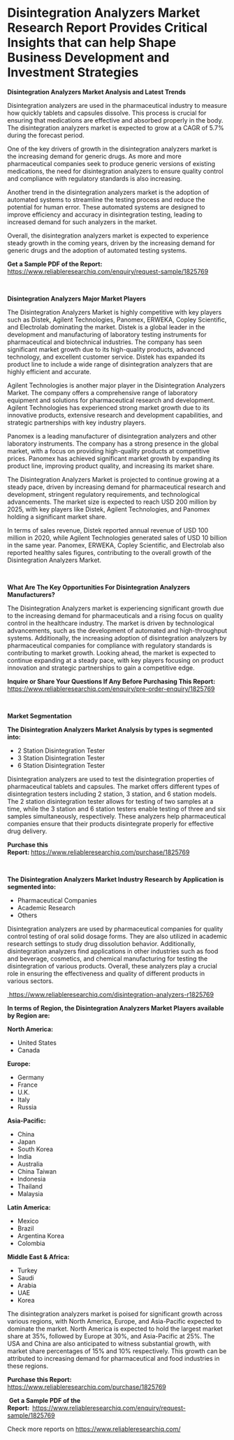 <p><h1>Disintegration Analyzers Market Research Report Provides Critical Insights that can help Shape Business Development and Investment Strategies</h1></p><p><strong>Disintegration Analyzers Market Analysis and Latest Trends</strong></p>
<p><p>Disintegration analyzers are used in the pharmaceutical industry to measure how quickly tablets and capsules dissolve. This process is crucial for ensuring that medications are effective and absorbed properly in the body. The disintegration analyzers market is expected to grow at a CAGR of 5.7% during the forecast period.</p><p>One of the key drivers of growth in the disintegration analyzers market is the increasing demand for generic drugs. As more and more pharmaceutical companies seek to produce generic versions of existing medications, the need for disintegration analyzers to ensure quality control and compliance with regulatory standards is also increasing.</p><p>Another trend in the disintegration analyzers market is the adoption of automated systems to streamline the testing process and reduce the potential for human error. These automated systems are designed to improve efficiency and accuracy in disintegration testing, leading to increased demand for such analyzers in the market.</p><p>Overall, the disintegration analyzers market is expected to experience steady growth in the coming years, driven by the increasing demand for generic drugs and the adoption of automated testing systems.</p></p>
<p><strong>Get a Sample PDF of the Report:&nbsp;</strong> <a href="https://www.reliableresearchiq.com/enquiry/request-sample/1825769">https://www.reliableresearchiq.com/enquiry/request-sample/1825769</a></p>
<p>&nbsp;</p>
<p><strong>Disintegration Analyzers Major Market Players</strong></p>
<p><p>The Disintegration Analyzers Market is highly competitive with key players such as Distek, Agilent Technologies, Panomex, ERWEKA, Copley Scientific, and Electrolab dominating the market. Distek is a global leader in the development and manufacturing of laboratory testing instruments for pharmaceutical and biotechnical industries. The company has seen significant market growth due to its high-quality products, advanced technology, and excellent customer service. Distek has expanded its product line to include a wide range of disintegration analyzers that are highly efficient and accurate.</p><p>Agilent Technologies is another major player in the Disintegration Analyzers Market. The company offers a comprehensive range of laboratory equipment and solutions for pharmaceutical research and development. Agilent Technologies has experienced strong market growth due to its innovative products, extensive research and development capabilities, and strategic partnerships with key industry players.</p><p>Panomex is a leading manufacturer of disintegration analyzers and other laboratory instruments. The company has a strong presence in the global market, with a focus on providing high-quality products at competitive prices. Panomex has achieved significant market growth by expanding its product line, improving product quality, and increasing its market share.</p><p>The Disintegration Analyzers Market is projected to continue growing at a steady pace, driven by increasing demand for pharmaceutical research and development, stringent regulatory requirements, and technological advancements. The market size is expected to reach USD 200 million by 2025, with key players like Distek, Agilent Technologies, and Panomex holding a significant market share.</p><p>In terms of sales revenue, Distek reported annual revenue of USD 100 million in 2020, while Agilent Technologies generated sales of USD 10 billion in the same year. Panomex, ERWEKA, Copley Scientific, and Electrolab also reported healthy sales figures, contributing to the overall growth of the Disintegration Analyzers Market.</p></p>
<p>&nbsp;</p>
<p><strong>What Are The Key Opportunities For Disintegration Analyzers Manufacturers?</strong></p>
<p><p>The Disintegration Analyzers market is experiencing significant growth due to the increasing demand for pharmaceuticals and a rising focus on quality control in the healthcare industry. The market is driven by technological advancements, such as the development of automated and high-throughput systems. Additionally, the increasing adoption of disintegration analyzers by pharmaceutical companies for compliance with regulatory standards is contributing to market growth. Looking ahead, the market is expected to continue expanding at a steady pace, with key players focusing on product innovation and strategic partnerships to gain a competitive edge.</p></p>
<p><strong>Inquire or Share Your Questions If Any Before Purchasing This Report:</strong> <a href="https://www.reliableresearchiq.com/enquiry/pre-order-enquiry/1825769">https://www.reliableresearchiq.com/enquiry/pre-order-enquiry/1825769</a></p>
<p>&nbsp;</p>
<p><strong>Market Segmentation</strong></p>
<p><strong>The Disintegration Analyzers Market Analysis by types is segmented into:</strong></p>
<p><ul><li>2 Station Disintegration Tester</li><li>3 Station Disintegration Tester</li><li>6 Station Disintegration Tester</li></ul></p>
<p><p>Disintegration analyzers are used to test the disintegration properties of pharmaceutical tablets and capsules. The market offers different types of disintegration testers including 2 station, 3 station, and 6 station models. The 2 station disintegration tester allows for testing of two samples at a time, while the 3 station and 6 station testers enable testing of three and six samples simultaneously, respectively. These analyzers help pharmaceutical companies ensure that their products disintegrate properly for effective drug delivery.</p></p>
<p><strong>Purchase this Report:&nbsp;</strong><a href="https://www.reliableresearchiq.com/purchase/1825769">https://www.reliableresearchiq.com/purchase/1825769</a></p>
<p>&nbsp;</p>
<p><strong>The Disintegration Analyzers Market Industry Research by Application is segmented into:</strong></p>
<p><ul><li>Pharmaceutical Companies</li><li>Academic Research</li><li>Others</li></ul></p>
<p><p>Disintegration analyzers are used by pharmaceutical companies for quality control testing of oral solid dosage forms. They are also utilized in academic research settings to study drug dissolution behavior. Additionally, disintegration analyzers find applications in other industries such as food and beverage, cosmetics, and chemical manufacturing for testing the disintegration of various products. Overall, these analyzers play a crucial role in ensuring the effectiveness and quality of different products in various sectors.</p></p>
<p><a href="https://www.reliableresearchiq.com/disintegration-analyzers-r1825769">&nbsp;https://www.reliableresearchiq.com/disintegration-analyzers-r1825769</a></p>
<p><strong>In terms of Region, the Disintegration Analyzers Market Players available by Region are:</strong></p>
<p>
    <p> <strong> North America: </strong>
        <ul>
            <li>United States</li>
            <li>Canada</li>
        </ul>
        </p> 
    <p> <strong> Europe: </strong>
        <ul>
            <li>Germany</li>
            <li>France</li>
            <li>U.K.</li>
            <li>Italy</li>
            <li>Russia</li>
        </ul>
        </p> 
    <p> <strong> Asia-Pacific: </strong>
        <ul>
            <li>China</li>
            <li>Japan</li>
            <li>South Korea</li>
            <li>India</li>
            <li>Australia</li>
            <li>China Taiwan</li>
            <li>Indonesia</li>
            <li>Thailand</li>
            <li>Malaysia</li>
        </ul>
        </p> 
    <p> <strong> Latin America: </strong>
        <ul>
            <li>Mexico</li>
            <li>Brazil</li>
            <li>Argentina Korea</li>
            <li>Colombia</li>
        </ul>
        </p> 
    <p> <strong> Middle East & Africa: </strong>
        <ul>
            <li>Turkey</li>
            <li>Saudi</li>
            <li>Arabia</li>
            <li>UAE</li>
            <li>Korea</li>
        </ul>
    </p>
    </p>
<p><p>The disintegration analyzers market is poised for significant growth across various regions, with North America, Europe, and Asia-Pacific expected to dominate the market. North America is expected to hold the largest market share at 35%, followed by Europe at 30%, and Asia-Pacific at 25%. The USA and China are also anticipated to witness substantial growth, with market share percentages of 15% and 10% respectively. This growth can be attributed to increasing demand for pharmaceutical and food industries in these regions.</p></p>
<p><strong>Purchase this Report: </strong><a href="https://www.reliableresearchiq.com/purchase/1825769">https://www.reliableresearchiq.com/purchase/1825769</a></p>
<p>&nbsp;<strong>Get a Sample PDF of the Report:&nbsp;&nbsp;</strong><a href="https://www.reliableresearchiq.com/enquiry/request-sample/1825769">https://www.reliableresearchiq.com/enquiry/request-sample/1825769</a></p>
<p><strong></strong></p>
<p>Check more reports on <a href="https://www.reliableresearchiq.com/">https://www.reliableresearchiq.com/</a></p>